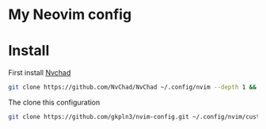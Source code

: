 My Neovim config
================

# Install
First install [Nvchad](https://nvchad.com/docs/quickstart/install)
```bash
git clone https://github.com/NvChad/NvChad ~/.config/nvim --depth 1 && nvim
```

The clone this configuration
```bash
git clone https://github.com/gkpln3/nvim-config.git ~/.config/nvim/custom && nvim
```
